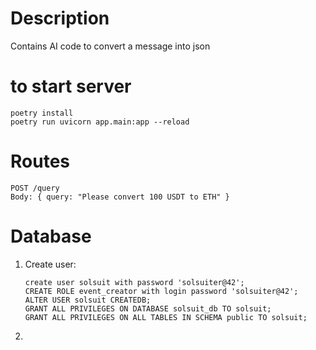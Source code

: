 # Description
Contains AI code to convert a message into json

# to start server

    poetry install
    poetry run uvicorn app.main:app --reload 

# Routes

    POST /query
    Body: { query: "Please convert 100 USDT to ETH" }

# Database
1. Create user:
    ```
    create user solsuit with password 'solsuiter@42';
    CREATE ROLE event_creator with login password 'solsuiter@42';
    ALTER USER solsuit CREATEDB;
    GRANT ALL PRIVILEGES ON DATABASE solsuit_db TO solsuit;
    GRANT ALL PRIVILEGES ON ALL TABLES IN SCHEMA public TO solsuit;
    ```

2. 